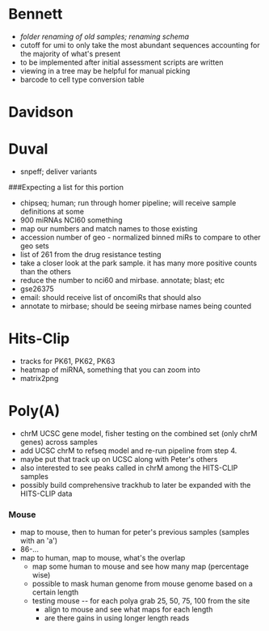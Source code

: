 # Bennett

+ _folder renaming of old samples; renaming schema_
+ cutoff for umi to only take the most abundant sequences accounting for the majority of what's present
+ to be implemented after initial assessment scripts are written
+ viewing in a tree may be helpful for manual picking
+ barcode to cell type conversion table

# Davidson

# Duval

+ snpeff; deliver variants

###Expecting a list for this portion
+ chipseq; human; run through homer pipeline; will receive sample definitions at some
+ 900 miRNAs NCI60 something
+ map our numbers and match names to those existing
+ accession number of geo - normalized binned miRs to compare to other geo sets
+ list of 261 from the drug resistance testing
+ take a closer look at the park sample. it has many more positive counts than the others
+ reduce the number to nci60 and mirbase. annotate; blast; etc
+ gse26375
+ email: should receive list of oncomiRs that should also
+ annotate to mirbase; should be seeing mirbase names being counted

# Hits-Clip
+ tracks for PK61, PK62, PK63
+ heatmap of miRNA, something that you can zoom into
+ matrix2png

# Poly(A)
+ chrM UCSC gene model, fisher testing on the combined set (only chrM genes) across samples
+ add UCSC chrM to refseq model and re-run pipeline from step 4.
+ maybe put that track up on UCSC along with Peter's others
+ also interested to see peaks called in chrM among the HITS-CLIP samples
+ possibly build comprehensive trackhub to later be expanded with the HITS-CLIP data

### Mouse
+ map to mouse, then to human for peter's previous samples (samples with an 'a')
+ 86-...
+ map to human, map to mouse, what's the overlap
    + map some human to mouse and see how many map (percentage wise)
    + possible to mask human genome from mouse genome based on a certain length
    + testing mouse -- for each polya grab 25, 50, 75, 100 from the site
        + align to mouse and see what maps for each length
        + are there gains in using longer length reads
